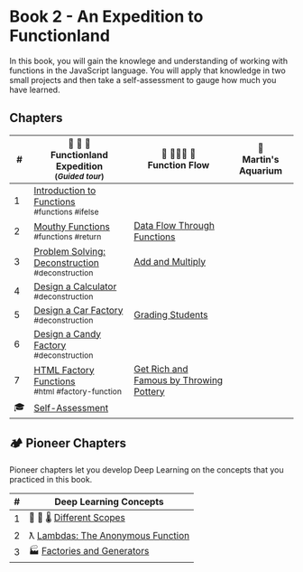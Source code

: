 # Book 2 - An Expedition to Functionland

In this book, you will gain the knowlege and understanding of working with functions in the JavaScript language. You will apply that knowledge in two small projects and then take a self-assessment to gauge how much you have learned.

## Chapters

| # | 🌴 🌳 🌴 <br/> Functionland Expedition <br/><sub>(_Guided tour_)</sub> | 🌊 🏄🏾‍♂️ 🌊<br/> Function Flow | 🐠 <br/> Martin's Aquarium |
|--|--|--|--|
| 1 | [Introduction to Functions](./chapters/FUNCTIONS_INTRO.md) <br/> <sub style="font-size:0.85rem;">#functions #ifelse</sub> | | |
| 2 | [Mouthy Functions](./chapters/FUNCTIONS_RETURN.md) <br/> <sub style="font-size:0.85rem;">#functions #return</sub> | [Data Flow Through Functions](./chapters/FUNCTIONS_FLOW.md)| |
| 3 | [Problem Solving: Deconstruction](./chapters/FUNCTIONS_DECONSTRUCTION.md) <br/> <sub style="font-size:0.85rem;">#deconstruction</sub> | [Add and Multiply](./chapters/FUNCTIONS_MATH.md) | |
| 4 | [Design a Calculator](./chapters/FUNCTIONS_DECONSTRUCT_CALCULATOR.md) <br/> <sub style="font-size:0.85rem;">#deconstruction</sub> | |  |
| 5 | [Design a Car Factory](./chapters/FUNCTIONS_CAR_FACTORY.md) <br/> <sub style="font-size:0.85rem;">#deconstruction</sub> | [Grading Students](./chapters/FUNCTIONS_STUDENTS.md) | |
| 6 | [Design a Candy Factory](./chapters/FUNCTIONS_CANDY_FACTORY.md) <br/> <sub style="font-size:0.85rem;">#deconstruction</sub> | |  |
| 7 | [HTML Factory Functions](./chapters/FUNCTIONS_HOT_DOGS.md) <br/> <sub style="font-size:0.85rem;">#html #factory-function</sub> | [Get Rich and Famous by Throwing Pottery](./chapters/FUNCTIONS_POTTERY.md) |  |
| 🎓 | [Self-Assessment](./chapters/FUNCTIONS_ASSESSMENT.md) | |

## 🏕 Pioneer Chapters

Pioneer chapters let you develop Deep Learning on the concepts that you practiced in this book.

| # | Deep Learning Concepts |
|--|--|
| 1 | 🔬 🔭 🌡 [Different Scopes](./chapters/JS_SCOPE.md) |
| 2 | ƛ [Lambdas: The Anonymous Function](./chapters/FUNCTIONS_LAMBDA.md) |
| 3 | 🏭 [Factories and Generators](./chapters/FACTORY_GENERATOR.md) |
